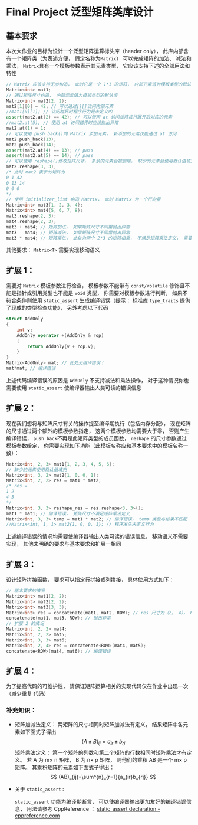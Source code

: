 # Final Project 泛型矩阵类库设计
## 基本要求
本次大作业的目标为设计一个泛型矩阵运算标头库（header only）， 此库内部含有一个矩阵类（为表述方便， 假定名称为`Matrix`） 可以完成矩阵的加法、 减法和乘法， `Matrix`具有一个模板参数表示其元素类型， 它应该支持下述的全部用法和特性
```cpp
// Matrix 应该支持无参构造， 此时它是一个 1*1 的矩阵， 内部元素值为模板类型的默认值
Matrix<int> mat1;
// 通过矩阵尺寸构造， 内部元素值为模板类型的默认值
Matrix<int> mat2(2, 2);
mat2[1][0] = 42; // 可以通过[][]访问内部元素
//mat1[0][1]; // 访问越界时程序行为是未定义的
assert(mat2.at(2) == 42); // 可以使用 at 访问矩阵按行展开后对应的元素
//mat2.at(5); // 使用 at 访问越界时应该抛出异常
mat2.at(1) = 1;
// 可以使用 push_back()向 Matrix 添加元素， 新添加的元素仅能通过 at 访问
mat2.push_back(13);
mat2.push_back(14);
assert(mat2.at(4) == 13); // pass
assert(mat2.at(5) == 14); // pass
// 可以使用 reshape()修改矩阵尺寸， 多余的元素会被删除， 缺少的元素会使用默认值填充
mat2.reshape(3, 3);
/* 此时 mat2 表示的矩阵为
0 1 42
0 13 14
0 0 0
*/
// 使用 initializer_list 构造 Matrix， 此时 Matrix 为一个行向量
Matrix<int> mat3{1, 2, 3, 4};
Matrix<int> mat4{5, 6, 7, 8};
mat3.reshape(2, 3);
mat4.reshape(2, 3);
mat3 + mat4; // 矩阵加法， 如果矩阵尺寸不同需抛出异常
mat3 - mat4; // 矩阵减法， 如果矩阵尺寸不同需抛出异常
mat3 * mat4; // 矩阵乘法， 此处为两个 2*3 的矩阵相乘， 不满足矩阵乘法定义， 需要抛出异常 
``` 
其他要求： `Matrix<T>` 需要实现移动语义

## 扩展 1：
需要对 `Matrix` 模板参数进行检查， 模板参数不能带有 `const/volatile` 修饰且不能是指针或引用类型也不能是 `void` 类型， 你需要对模板参数进行判断， 如果不符合条件则使用
`static_assert` 生成编译错误（提示： 标准库 `type_traits` 提供了现成的类型检查功能）， 另外考虑以下代码

```cpp
struct AddOnly
{
    int v;
    AddOnly operator +(AddOnly & rop)
    {
        return AddOnly{v + rop.v};
    }
} 
Matrix<AddOnly> mat; // 此处无编译错误！
mat*mat; // 编译错误
```

上述代码编译错误的原因是 `AddOnly` 不支持减法和乘法操作， 对于这种情况你也需要使用 `static_assert` 使编译器输出人类可读的错误信息

## 扩展 2：
现在我们想将与矩阵尺寸有关的操作提至编译期执行（包括内存分配）， 现在矩阵的尺寸通过两个额外的模板参数指定， 这两个模板参数均需要大于零， 否则产生编译错误， `push_back`不再是此矩阵类型的成员函数， `reshape` 的尺寸参数通过模板参数给定， 你需要实现如下功能（此模板名称应和基本要求中的模板名称一致）：
```cpp
Matrix<int, 2, 3> mat1{1, 2, 3, 4, 5, 6};
// 缺少的元素使用默认值填充
Matrix<int, 3, 2> mat2{1, 0, 0, 1};
Matrix<int, 2, 2> res = mat1 * mat2;
/* res =
1 2
4 5
*/
Matrix<int, 3, 3> reshape_res = res.reshape<3, 3>();
mat1 * mat1; // 编译错误， 矩阵尺寸不满足矩阵乘法定义
Matrix<int, 3, 3> temp = mat1 * mat2; // 编译错误， temp 类型与结果不匹配
//Matrix<int, 1, 1> mat2{1, 0, 0, 1}; // 程序发生未定义行为
```
上述编译错误的情况均需要使编译器输出人类可读的错误信息， 移动语义不需要实现， 其他未明确的要求与基本要求和扩展一相同

## 扩展 3：
设计矩阵拼接函数， 要求可以指定行拼接或列拼接， 具体使用方式如下：
```cpp
// 基本要求的情况
Matrix<int> mat1(2, 2);
Matrix<int> mat2(2, 2);
Matrix<int> mat3(3, 3);
Matrix<int> res = concatenate(mat1, mat2, ROW); // res 尺寸为（2， 4）， ROW 为枚举类型， 你可以选择其他名称
concatenate(mat1, mat3, ROW); // 抛出异常
// 扩展 2 的情况
Matrix<int, 2, 2> mat4;
Matrix<int, 2, 2> mat5;
Matrix<int, 3, 3> mat6;
Matrix<int, 2, 4> res = concatenate<ROW>(mat4, mat5);
concatenate<ROW>(mat4, mat6); // 编译错误
```

## 扩展 4：
为了提高代码的可维护性， 请保证矩阵运算相关的实现代码仅在作业中出现一次（减少重复
代码）

### 补充知识：
- 矩阵加减法定义：
两矩阵的尺寸相同时矩阵加减法有定义， 结果矩阵中各元素如下面式子得出
$$
(A \pm B)_{ij}=a_{ir} \pm b_{rj}
$$
矩阵乘法定义：
第一个矩阵的列数和第二个矩阵的行数相同时矩阵乘法才有定义。 若 A 为 m× n 矩阵， B 为
n× p 矩阵， 则他们的乘积 AB 是一个 m× p 矩阵。 其乘积矩阵的元素如下面式子得出：
$$
(AB)_{ij}=\sum^{n}_{r=1}{a_{ir}b_{rj}}
$$


- 关于 `static_assert` :

    `static_assert` 功能为编译期断言， 可以使编译器输出更加友好的编译错误信息， 用法请参考 CppReference ： [static_assert declaration -
cppreference.com](https://en.cppreference.com/w/cpp/language/static_assert)